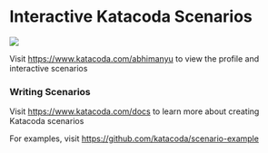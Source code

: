 # Interactive Katacoda Scenarios

[![](http://shields.katacoda.com/katacoda/abhimanyu/count.svg)](https://www.katacoda.com/abhimanyu "Get your profile on Katacoda.com")

Visit https://www.katacoda.com/abhimanyu to view the profile and interactive scenarios

### Writing Scenarios
Visit https://www.katacoda.com/docs to learn more about creating Katacoda scenarios

For examples, visit https://github.com/katacoda/scenario-example
